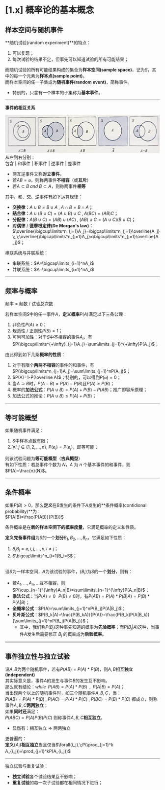 # [1.x] 概率论的基本概念

## 样本空间与随机事件

**随机试验(random experiment)**的特点：

1. 可以复现；
2. 每次试验的结果不定，但事先可以知道试验的所有可能结果；

而随机试验的所有可能结果构成的集合为**样本空间(sample space)**，记为$S$，其中的每一个元素为**样本点(sample point)**。<br />而样本空间的任一子集成为**随机事件(random event)**，简称事件。

- 特别的，只含有一个样本的子集称为**基本事件**。

---

**事件的相互关系**

![](./1648003695351-a3590cf6-064e-4435-9dc6-07c15eee7c7a.png)
从左到右分别：<br />包含 | 和事件 | 积事件 | 逆事件 | 差事件

- 两互逆事件又称**对立事件**。
- 若$AB=\varnothing$，则称两事件**不相容**（或**互斥**）
- 若$A\subset B \;and\;B\subset A$，则称两事件**相等**

其中，和、交、逆事件有如下运算规律：

- **交换律：**$A\cup B=B\cup A\;,\;A\cap B=B\cap A$**；**
- **结合律：**$A\cup(B\cup C)=(A\cup B)\cup C\;,\;A(BC)=(AB)C$**；**
- **分配律：**$A(B\cup C)=(AB)\cup(AC)\;,\;(AB)\cup C=(A\cup C)(B\cup C)$**；**
- **对偶律** / **德摩根定律(De Morgan's law)：**$\overline{\bigcup\limits^n_{j=1}A_j}=\bigcap\limits^n_{j=1}\overline{A_j}\;,\;\overline{\bigcap\limits^n_{j=1}A_j}=\bigcup\limits^n_{j=1}\overline{A_j}$**；**

串联系统与并联系统：

- 串联系统：$A=\bigcap\limits_{i=1}^nA_i$
- 并联系统：$A=\bigcup\limits_{i=1}^nA_i$

---

## 频率与概率

频率 = 频数 / 试验总次数

若样本空间$S$中的任一事件$A$，**定义概率**$P(A)$满足以下三条公理：

1. 非负性$P(A)\geq0$；
2. 规范性 / 正则性$P(S)=1$；
3. 可列可加性：对于$S$中不相容的事件$A_i$，有$P(\bigcup\limits^{+\infty}_{j=1}A_j)=\sum\limits_{j=1}^{+\infty}P(A_j)$；

由此得到如下几条**概率的性质**：

1. 对于有限个**两两不相容**的事件的和事件，有 $P(\bigcup\limits^n_{j=1}A_j)=\sum\limits_{j=1}^nP(A_j)$；
2. $P(A)=1-P(\overline A)$；特别的，可以得到$P(\varnothing)=0$；
3. 当$A\supset B$时，$P(A-B) = P(A)-P(B)$且$P(A)\geq P(B)$；
4. 概率的**加法公式**：$P(A\cup B)=P(A)+P(B)-P(AB)$；推广即容斥原理；
5. 加法公式的推论：$P(A\cup B)\leq P(A)+P(B)$；

---

## 等可能概型

如果随机事件满足：

1. $S$中样本点数有限；
2. $\forall i,j \in\{1,2,...,n\},\;P(e_i) = P(e_j)$，即等可能；

则该试验问题为**等可能概型**（**古典概型**）<br />有如下性质：若总事件个数为 $N$，$A$ 为 $n$ 个基本事件的和事件，则 $P(A)=\frac{n}{N}$。

---

## 条件概率

如果$P(B)>0$，那么**定义**在$B$发生的条件下$A$发生的**条件概率(contidional probability)**为：<br />$P(A|B)=\frac{P(AB)}{P(B)}$

条件概率是在**新的样本空间下的概率度量**，它满足概率的定义和性质。

**定义完备事件组**为$S$的一个**划分**$B_1,B_2,...,B_n$，它满足如下性质：

1. $B_iB_j=\varnothing,i,j,...,n,i\not=j$；
2. $\bigcup\limits^n_{i=1}B_i=S$；

<br />设$S$为一样本空间，$A$为该试验的事件，$\{B_i\}$为$S$的一个**划分**，则有：

- 若$A_1,...,A_n,...$互不相容，则$P(\cup_{n=1}^{\infty}A_n|B)=\sum\limits_{n=1}^{\infty}P(A_n|B)$；
- **乘法公式**：当$P(A)\not=0\;\,\;P(B)\not=0$时，有$P(AB)=P(A)*P(B|A)=P(B)*P(A|B)$；
- **全概率公式**：$P(A)=\sum\limits_{j=1}^nP(B_j)P(A|B_j)$；
- **贝叶斯公式**：$P(B_k|A)=\frac{P(B_kA)}{P(A)}=\frac{P(B_k)P(A|B_k)}{\sum\limits_{j=1}^nP(B_j)P(A|B_j)}$；
    - 其中，我们称$P(B_j)$这种事先知道的概率为**先验概率**；而$P(B_j|A)$这种，当事件$A$发生后需要修正 $B_j$ 的概率成为**后验概率**。

---

## 事件独立性与独立试验

设$A,B$为两个随机事件，若有$P(AB)=P(A)*P(B)$，则$A,B$相互**独立(independent)**<br />其实际意义是，事件$A$的发生与事件$B$的发生互不影响。<br />那么就有结论：$while\;\;P(AB)=P(A)*P(B)\;\;,\;\;P(A|B)=P(A)$；<br />当出现两个以上的随机事件时，如三个随机事件$A,B,C$，当：<br />$P(AB)=P(A)*P(B)\;,\;P(AC)=P(A)*P(C)\;,\;P(BC)=P(B)*P(C)$
都成立，则称事件$A,B,C$**两两独立**；<br />如果**同时还**满足：<br />$P(ABC)=P(A)P(B)P(C)$
则称事件$A,B,C$**相互独立**。

- 显然有：相互独立 $\Rightarrow$ 两两独立

更普遍的：<br />**定义**$\{A_i\}$**相互独立**当且仅当$\forall{i_j},\;P(\prod_{j=1}^k A_{i_j})=\prod_{j=1}^kP(A_{i_j})$

---

独立试验与重复试验：

- **独立试验**各个试验结果互不影响；
- **重复试验**的每一次子试验都在相同情况下进行；
